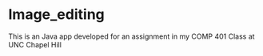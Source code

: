 # Image_editing

This is an Java app developed for an assignment in my COMP 401 Class at UNC Chapel Hill
